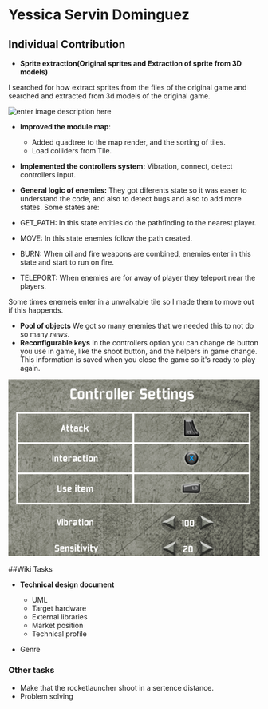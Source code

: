 # Yessica Servin Dominguez
## Individual Contribution

 - **Sprite extraction(Original sprites and Extraction of sprite from 3D models)**
 
I searched for how extract sprites from the files of the original game and searched and extracted from 3d models of the original game.
 
 ![enter image description here](https://user-images.githubusercontent.com/25900809/54059038-fd112e80-41f7-11e9-85d6-322caaa5f016.gif)
 - **Improved the module map**: 
	 - Added quadtree to the map render, and the sorting of tiles.
	 - Load colliders from Tile.
- **Implemented the controllers system:** Vibration, connect, detect controllers input.
- **General logic of enemies:**
They got diferents state so it was easer to understand the code, and also to detect bugs and also to add more states.
Some states are:

- GET_PATH: In this state entities do the pathfinding to the nearest player.
- MOVE: In this state enemies follow the path created.
- BURN: When oil and fire weapons are combined, enemies enter in this state and start to run on fire.
- TELEPORT: When enemies are for away of player they teleport near the players.

Some times enemeis enter in a unwalkable tile so I made them to move out if this happends. 

- **Pool of objects**  We got so many enemies that we needed this to not do so many *news*.
- **Reconfigurable keys** In the controllers option you can change de button you use in game, like the shoot button, and the helpers in game change. This information is saved when you close the game so it's ready to play again. 

 ![enter image description here](https://github.com/gamificalostudio/Tankerfield/blob/master/docs/YessicaSD_Contributions_docs/controller_settings.png?raw=true)
 
 
 ##Wiki Tasks
 - **Technical design document**
	 - UML
	 - Target hardware
	 - External libraries
	 - Market position
	 - Technical profile

- Genre
### Other tasks
- Make that the rocketlauncher shoot in a sertence distance.
- Problem solving
